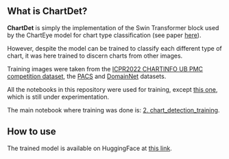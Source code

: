 ## What is ChartDet?
**ChartDet** is simply the implementation of the Swin Transformer block used by the ChartEye model for chart type classification (see paper [here](https://arxiv.org/abs/2408.16123)).

However, despite the model can be trained to classify each different type of chart, it was here trained to discern  charts from other images.

Training images were taken from the [ICPR2022 CHARTINFO UB PMC competition dataset](https://www.kaggle.com/datasets/pranithchowdary/icpr-2022?resource=download-directory), the [PACS](https://paperswithcode.com/dataset/pacs) and [DomainNet](https://paperswithcode.com/dataset/domainnet) datasets.

All the notebooks in this repository were used for training, except [this one](./2.1%20chart_multiclassification_training.ipynb), which is still under experimentation.

The main notebook where training was done is: [2. chart_detection_training](./2.%20chart_detection_training.ipynb).

## How to use
The trained model is available on HuggingFace at [this link](https://huggingface.co/stefanodangelo/chartdet). 
